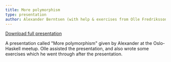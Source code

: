 ```yaml
---
title: More polymorphism
type: presentation
author: Alexander Berntsen (with help & exercises from Olle Fredriksson)
---
```

[Download full presentation](https://secure.plaimi.net/presentations/2015-04-09-more-polymorphism.pdf)

A presentation called "More polymorphism" given by Alexander at the
Oslo-Haskell meetup. Olle assisted the presentation, and also wrote some 
exercises which he went through after the presentation.

